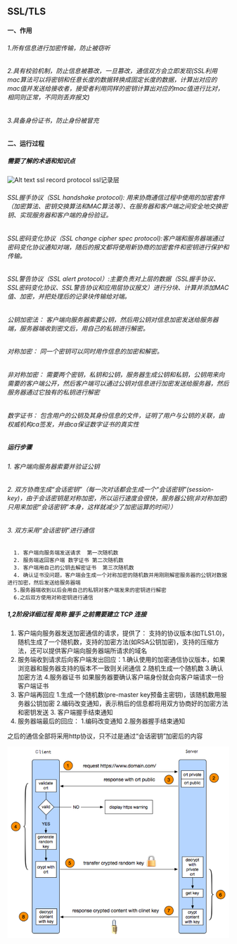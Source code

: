 ## SSL/TLS

#### 一、作用
###### 1.所有信息进行加密传输，防止被窃听
###### 2.具有校验机制，防止信息被篡改，一旦篡改，通信双方会立即发现(SSL利用mac算法可以将密钥和任意长度的数据转换成固定长度的数据，计算出对应的mac值并发送给接收者，接受者利用同样的密钥计算出对应的mac值进行比对，相同则正常，不同则丢弃报文)
###### 3.具备身份证书，防止身份被冒充

#### 二、运行过程

##### 需要了解的术语和知识点

![Alt text](./photos/ssl层级关系.png)
ssl record protocol ssl记录层
###### SSL握手协议（SSL handshake protocol): 用来协商通信过程中使用的加密套件（加密算法、密钥交换算法和MAC算法等）、在服务器和客户端之间安全地交换密钥、实现服务器和客户端的身份验证。

###### SSL密码变化协议（SSL change cipher spec protocol):客户端和服务器端通过密码变化协议通知对端，随后的报文都将使用新协商的加密套件和密钥进行保护和传输。
###### SSL警告协议（SSL alert protocol）:主要负责对上层的数据（SSL握手协议、SSL密码变化协议、SSL警告协议和应用层协议报文）进行分块、计算并添加MAC值、加密，并把处理后的记录块传输给对端。

###### 公钥加密法： 客户端向服务器索要公钥，然后用公钥对信息加密发送给服务器端，服务器端收到密文后，用自己的私钥进行解密。
###### 对称加密： 同一个密钥可以同时用作信息的加密和解密。
###### 非对称加密： 需要两个密钥，私钥和公钥，服务器生成公钥和私钥，公钥用来向需要的客户端公开，然后客户端可以通过公钥对信息进行加密发送给服务器，然后服务器通过它独有的私钥进行解密
###### 数字证书： 包含用户的公钥及其身份信息的文件，证明了用户与公钥的关联，由权威机构ca签发，并由ca保证数字证书的真实性

##### 运行步骤
###### 1. 客户端向服务器索要并验证公钥
###### 2. 双方协商生成“会话密钥”（每一次对话都会生成一个“会话密钥”(session-key)，由于会话密钥是对称加密，所以运行速度会很快，服务器公钥(非对称加密)只用来加密“会话密钥”本身，这样就减少了加密运算的时间））
###### 3. 双方采用“会话密钥”进行通信

```
  1. 客户端向服务端发送请求  第一次随机数
  2. 服务端返回客户端 数字证书 第二次随机数
  3. 客户端用自己的公钥去解密证书  第三次随机数
  4. 确认证书没问题，客户端会生成一个对称加密的随机数并用刚刚解密服务器的公钥对数据进行加密，然后发送给服务器端
  5.服务器端收到以后会用自己的私钥对客户端发来的密钥进行解密
  6.之后双方使用对称密钥进行通信
```

##### 1,2阶段详细过程 简称 握手 之前需要建立 TCP 连接
1. 客户端向服务器发送加密通信的请求，提供了： 支持的协议版本(如TLS1.0)，随机生成了一个随机数，支持的加密方法(如RSA公钥加密)，支持的压缩方法，还可以提供客户端向服务器端所请求的域名
2. 服务端收到请求后向客户端发出回应：1.确认使用的加密通信协议版本，如果浏览器和服务器支持的版本不一致则关闭通信 2.随机生成一个随机数 3.确认加密方法 4.服务器证书   如果服务器要确认客户端身份就会向客户端请求一份客户端证书
3. 客户端再回应 1.生成一个随机数(pre-master key预备主密钥)，该随机数用服务器公钥加密 2.编码改变通知，表示稍后的信息都将用双方协商好的加密方法和密钥发送 3. 客户端握手结束通知
4. 服务器端最后的回应： 1.编码改变通知 2.服务器握手结束通知

之后的通信全部将采用http协议，只不过是通过“会话密钥”加密后的内容


![Alt text](../IMG/https.png)